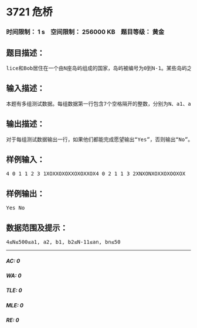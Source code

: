 # 3721 危桥   
### 时间限制： 1 s&nbsp;&nbsp;&nbsp;&nbsp;空间限制： 256000 KB&nbsp;&nbsp;&nbsp;&nbsp;题目等级： 黄金  
## 题目描述：  

<pre>
lice和Bob居住在一个由N座岛屿组成的国家，岛屿被编号为0到N-1。某些岛屿之间有桥相连，桥上的道路是双 向的，但一次只能供一人通行。其中一些桥由于年久失修成为危桥，最多只能通行两次。Alice希望在岛111与a1和a2之间往返an次（从a1到a2再从a2到a1算一次往返）。同时，Bob希望在岛111与b1和b2之间 往返bn次。这个过程中，所有危桥最多通行两次，其余的桥可以无限次通行。请问Alice和Bob能完成他们的愿望吗？ 
</pre>
  
  
## 输入描述：  

<pre>
本题有多组测试数据。每组数据第一行包含7个空格隔开的整数，分别为N、a1、a2、an、b1、b2、bn。接下来是一个N行N列的对称矩阵，由大写字母组成。矩阵的i行j列描述编号i-1和j-1的岛屿间的连接情況，若 为“〇”则表示有危桥相连；为“N”表示有普通的桥相连；为“X”表示没有桥相连。  
</pre>
  
  
## 输出描述：  

<pre>
对于每组测试数据输出一行，如果他们都能完成愿望输出“Yes”，否则输出“No”。
</pre>
  
  
## 样例输入：  

<pre>
4 0 1 1 2 3 1XOXXOXOXXOXOXXOX4 0 2 1 1 3 2XNXONXOXXOXOOXOX
</pre>
  
  
## 样例输出：  

<pre>
Yes No 
</pre>
  
  
## 数据范围及提示：  

<pre>
4≤N≤500≤a1, a2, b1, b2≤N-11≤an, bn≤50
</pre>
  
  
***  

##### AC: 0  
##### WA: 0  
##### TLE: 0  
##### MLE: 0  
##### RE: 0  
